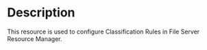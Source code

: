 # Description

This resource is used to configure Classification Rules in File Server
Resource Manager.
